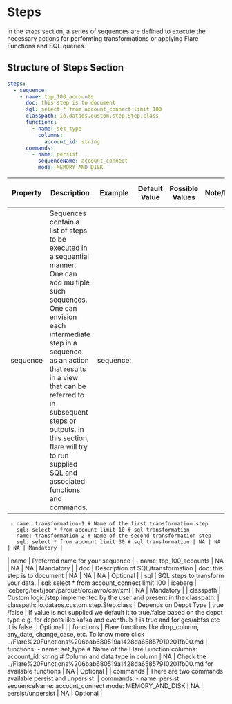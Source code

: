 # Steps

In the `steps` section, a series of sequences are defined to execute the necessary actions for performing transformations or applying Flare Functions and SQL queries.

## Structure of Steps Section

```yaml
steps:
  - sequence:
    - name: top_100_accounts
      doc: this step is to document
      sql: select * from account_connect limit 100
      classpath: io.dataos.custom.step.Step.class
      functions:
        - name: set_type
          columns:
            account_id: string
      commands:
        - name: persist
          sequenceName: account_connect
          mode: MEMORY_AND_DISK
```



| Property | Description | Example | Default Value | Possible Values | Note/Rule | Field (Mandatory / Optional) |
| --- | --- | --- | --- | --- | --- | --- |
| sequence | Sequences contain a list of steps to be executed in a sequential manner. One can add multiple such sequences. One can envision each intermediate step in a sequence as an action that results in a view that can be referred to in subsequent steps or outputs. In this section, flare will try to run supplied SQL and associated functions and commands. | sequence:
     - name: transformation-1 # Name of the first transformation step
       sql: select * from account limit 10 # sql transformation
     - name: transformation-2 # Name of the second transformation step
       sql: select * from account limit 30 # sql transformation | NA | NA | NA | Mandatory |
| name | Preferred name for your sequence  | - name: top_100_accounts | NA | NA | NA | Mandatory |
| doc | Description of SQL/transformation | doc: this step is to document | NA | NA | NA | Optional |
| sql | SQL steps to transform your data. | sql: select * from account_connect limit 100 | iceberg | iceberg/text/json/parquet/orc/avro/csv/xml | NA | Mandatory |
| classpath | Custom logic/step implemented by the user and present in the classpath. | classpath: io.dataos.custom.step.Step.class | Depends on Depot Type | true /false | If value is not supplied we default it to true/false based on the depot type e.g. for depots like kafka and eventhub it is true and for gcs/abfss etc it is false. | Optional |
| functions | Flare functions like drop_column, any_date,
change_case, etc. To know more click ../Flare%20Functions%206bab680519a1428da65857910201fb00.md | functions:
     - name: set_type # Name of the Flare Function
       columns:
       account_id: string # Column and data type in column | NA | Check the ../Flare%20Functions%206bab680519a1428da65857910201fb00.md for available functions  | NA | Optional |
| commands | There are two commands available persist and unpersist. | commands:
    - name: persist
      sequenceName: account_connect
      mode: MEMORY_AND_DISK | NA | persist/unpersist | NA | Optional |